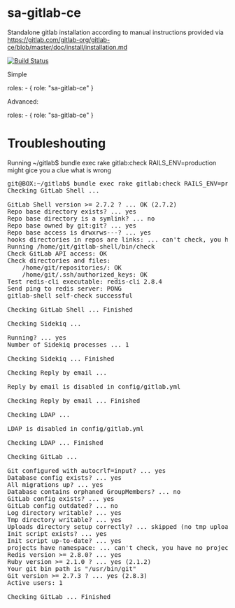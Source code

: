 sa-gitlab-ce
============

Standalone gitlab installation according to manual instructions provided via https://gitlab.com/gitlab-org/gitlab-ce/blob/master/doc/install/installation.md

[![Build Status](https://travis-ci.org/softasap/sa-gitlab-ce.svg?branch=master)](https://travis-ci.org/softasap/sa-gitlab-ce)

Simple

  roles:
    - {
        role: "sa-gitlab-ce"
      }


Advanced:


  roles:
    - {
        role: "sa-gitlab-ce"
      }

# Troubleshouting

Running  ~/gitlab$ bundle exec rake gitlab:check RAILS_ENV=production
might gice you a clue what is wrong

<pre>
git@BOX:~/gitlab$ bundle exec rake gitlab:check RAILS_ENV=production
Checking GitLab Shell ...

GitLab Shell version >= 2.7.2 ? ... OK (2.7.2)
Repo base directory exists? ... yes
Repo base directory is a symlink? ... no
Repo base owned by git:git? ... yes
Repo base access is drwxrws---? ... yes
hooks directories in repos are links: ... can't check, you have no projects
Running /home/git/gitlab-shell/bin/check
Check GitLab API access: OK
Check directories and files:
	/home/git/repositories/: OK
	/home/git/.ssh/authorized_keys: OK
Test redis-cli executable: redis-cli 2.8.4
Send ping to redis server: PONG
gitlab-shell self-check successful

Checking GitLab Shell ... Finished

Checking Sidekiq ...

Running? ... yes
Number of Sidekiq processes ... 1

Checking Sidekiq ... Finished

Checking Reply by email ...

Reply by email is disabled in config/gitlab.yml

Checking Reply by email ... Finished

Checking LDAP ...

LDAP is disabled in config/gitlab.yml

Checking LDAP ... Finished

Checking GitLab ...

Git configured with autocrlf=input? ... yes
Database config exists? ... yes
All migrations up? ... yes
Database contains orphaned GroupMembers? ... no
GitLab config exists? ... yes
GitLab config outdated? ... no
Log directory writable? ... yes
Tmp directory writable? ... yes
Uploads directory setup correctly? ... skipped (no tmp uploads folder yet)
Init script exists? ... yes
Init script up-to-date? ... yes
projects have namespace: ... can't check, you have no projects
Redis version >= 2.8.0? ... yes
Ruby version >= 2.1.0 ? ... yes (2.1.2)
Your git bin path is "/usr/bin/git"
Git version >= 2.7.3 ? ... yes (2.8.3)
Active users: 1

Checking GitLab ... Finished
</pre>
